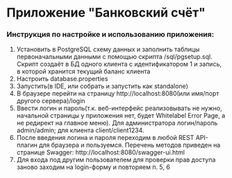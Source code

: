 # Приложение "Банковский счёт"

### Инструкция по настройке и использованию приложения:

1) Установить в PostgreSQL схему данных и заполнить таблицы первоначальными данными с помощью скрипта <project home>/sql/pgsetup.sql.
Скрипт создаёт в БД одного клиента с идентификатором 1 и запись, в которой хранится текущий баланс клиента
2) Настроить database.properties
3) Запустить(в IDE, или собрать и запустить как standalone)
4) В браузере перейти на страницу http://localhost:8080(или имя/порт другого сервера)/login
5) Ввести логин и пароль(т.к. веб-интерфейс реализовывать не нужно, начальной страницы у приложения нет, будет Whitelabel Error Page, а не редирект на главное меню). Для администратора логин/пароль admin/admin; для клиента client/client1234.
6) После введения логина и пароля переходим в любой REST API-плагин для браузера и пользуемся. Перечень методов приведен на странице Swagger: http://localhost:8080/swagger-ui.html
7) Для входа под другим пользователем для проверки прав доступа заново заходим на login-форму и повторяем п. 5, 6
